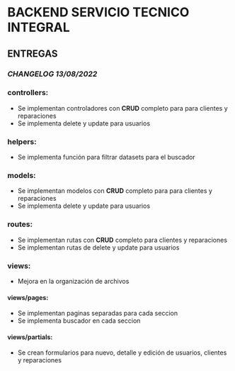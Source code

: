 # BACKEND SERVICIO TECNICO INTEGRAL

## ENTREGAS

### *CHANGELOG 13/08/2022*

### controllers:
- Se implementan controladores con **CRUD** completo para para clientes y reparaciones
- Se implementa delete y update para usuarios

### helpers:
- Se implementa función para filtrar datasets para el buscador

### models:
- Se implementan modelos con **CRUD** completo para para clientes y reparaciones
- Se implementa delete y update para usuarios

### routes: 
- Se implementan rutas con **CRUD** completo para clientes y reparaciones
- Se implementan rutas de delete y update para usuarios

### views:
- Mejora en la organización de archivos

#### views/pages:
- Se implementan paginas separadas para cada seccion
- Se implementa buscador en cada seccion 

#### views/partials:
- Se crean formularios para nuevo, detalle y edición de usuarios, clientes y reparaciones



